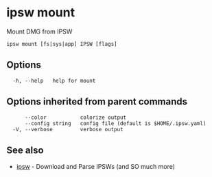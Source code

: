 # ipsw mount

Mount DMG from IPSW

```
ipsw mount [fs|sys|app] IPSW [flags]
```

## Options

```
  -h, --help   help for mount
```

## Options inherited from parent commands

```
      --color           colorize output
      --config string   config file (default is $HOME/.ipsw.yaml)
  -V, --verbose         verbose output
```

## See also

* [ipsw](/cmd/ipsw/)	 - Download and Parse IPSWs (and SO much more)

